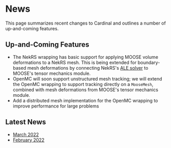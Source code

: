 # News

This page summarizes recent changes to Cardinal and outlines a number of up-and-coming
features.

## Up-and-Coming Features

- The NekRS wrapping has basic support for applying MOOSE volume deformations to
  a NekRS mesh. This is being extended for boundary-based mesh deformations by
  connecting NekRS's [ALE solver](https://www.osti.gov/biblio/1510253) to MOOSE's
  tensor mechanics module.
- OpenMC will soon support unstructured mesh tracking; we will extend the OpenMC
  wrapping to support tracking directly on a `MooseMesh`, combined with mesh
  deformations from MOOSE's tensor mechanics module.
- Add a distributed mesh implementation for the OpenMC wrapping to improve performance
  for large problems

## Latest News

- [March 2022](news/mar2022.md)
- [February 2022](news/feb2022.md)
